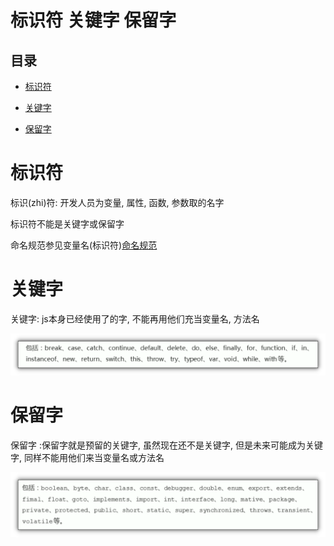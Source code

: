 # 标识符 关键字 保留字

## 目录

*   [标识符](#标识符)

*   [关键字](#关键字)

*   [保留字](#保留字)

# 标识符

标识(zhi)符: 开发人员为变量, 属性, 函数, 参数取的名字

标识符不能是关键字或保留字

命名规范参见变量名(标识符)[命名规范](../命名规范/命名规范.md "命名规范")

# 关键字

关键字: js本身已经使用了的字, 不能再用他们充当变量名, 方法名

![](image/image_PP3dGh_Rhr.png)

# 保留字

保留字 :保留字就是预留的关键字, 虽然现在还不是关键字, 但是未来可能成为关键字, 同样不能用他们来当变量名或方法名

![](image/image_0FTX_CvUQV.png)
